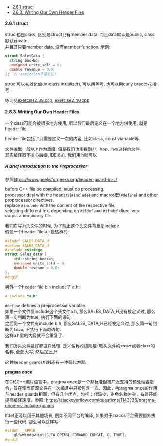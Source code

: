 <!-- TOC -->

- [2.6.1 struct](#261-struct)
- [2.6.3. Writing Our Own Header Files](#263-writing-our-own-header-files)

<!-- /TOC -->

<a id="markdown-261-struct" name="261-struct"></a>
#### 2.6.1 struct
 
struct也是class, 区别是struct只有member data, 而且data默认是public, class默认private.  
并且其只要member data, 没有member function.
示例:
```cpp
struct SalesData {
  string bookNo;
  unsigned units_sold = 0;
  double revenue = 0.0;
};  // semicolon不要忘记!
```
struct可以初始化值(in-class initializer), 可以用等号, 也可以用curly braces花括号

练习见<a href="code/chapter_2_viariables_and_basic_types/exercise2.39.cpp">exercise2.39.cpp</a>, <a href="code/chapter_2_viariables_and_basic_types/exercise2.40.cpp">exercise2.40.cpp</a>

<a id="markdown-263-writing-our-own-header-files" name="263-writing-our-own-header-files"></a>
#### 2.6.3. Writing Our Own Header Files

一个class可能会被很多地方使用, 所以我们最后定义在一个地方供使用, 就是header file.

 header file包括了只需要定义一次的内容, 比如class, const viariable等.
 
 文件类型一般以.h作为后缀, 但是我们也能看到.H, .hpp, .hxx这样的文件.  
 其实编译器不关心后缀, IDE关心. 我们用.h就可以

 ##### A Brief Introduction to the Preprocessor

 参照<https://www.geeksforgeeks.org/header-guard-in-c/>

before C++ file be compiled, must do processing.  
processor deal with the headers(`#include`) and macros宏(`#define`) and other proprocessor directives.  
replace `#include` with the content of the respective file.  
selecting different text depending on `#ifdef` and `#ifndef` directives.  
output a temporary file.

我们在写.h头文件的时候, 为了防止这个头文件背重复include  
假设一个header file a.h是这样的:
```cpp
#ifndef SALES_DATA_H
#define SALES_DATA_H
#include <string>
struct Sales_data {
    std::string bookNo;
    unsigned units_sold = 0;
    double revenue = 0.0;
};
#endif
```
另外一个header file b.h include了 a.h:
```cpp
# include "a.h"
```
`#define` defines a preprocessor variable.  
如果一个文件里include这个头文件a.h, 那么SALES_DATA_H没有被定义过, 那么第一句判断为true, 执行下面的语句  
之后同一个文件有include b.h, 那么SALES_DATA_H已经被定义过, 那么第一句判断为false, 不执行下面的语句.  
这样a.h里的内容就不会重复了.

我们对头文件最好都这样处理. 定义名称的规则是: 取头文件的struct或者class的名称, 全部大写, 然后加上_H

这种header guards机制还有一种替代方案:  

**pragma once**

在C和C++编程语言中，pragma once是一个非标准但被广泛支持的预处理器指令，旨在使当前源文件在一次编译中只被包含一次。因此，#pragma once的作用与header guards相同，但有几个优点，包括：代码少，避免名称冲突，有时还能提高编译速度。参照: <https://stackoverflow.com/questions/1143936/pragma-once-vs-include-guards>

ifdef还可以用于其他场景, 例如不同平台的编译, 如果对于macos平台需要额外执行一些代码, 那么可以这样写:
```cpp
#ifdef __APPLE__
    glfwWindowHint(GLFW_OPENGL_FORWARD_COMPAT, GL_TRUE);
#endif
```